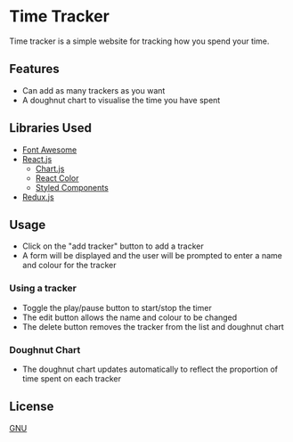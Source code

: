 # Time Tracker
Time tracker is a simple website for tracking how you spend your time.

## Features
* Can add as many trackers as you want
* A doughnut chart to visualise the time you have spent

## Libraries Used
* [Font Awesome](https://fontawesome.com/how-to-use/on-the-web/using-with/react)
* [React.js](https://reactjs.org/)
  * [Chart.js](https://github.com/reactjs/react-chartjs)
  * [React Color](http://casesandberg.github.io/react-color/)
  * [Styled Components](https://www.styled-components.com/)
* [Redux.js](https://redux.js.org/)

## Usage
* Click on the "add tracker" button to add a tracker
* A form will be displayed and the user will be prompted to enter a name and colour for the tracker

### Using a tracker
* Toggle the play/pause button to start/stop the timer
* The edit button allows the name and colour to be changed
* The delete button removes the tracker from the list and doughnut chart

### Doughnut Chart
* The doughnut chart updates automatically to reflect the proportion of time spent on each tracker

## License
[GNU](https://choosealicense.com/licenses/gpl-3.0/)
